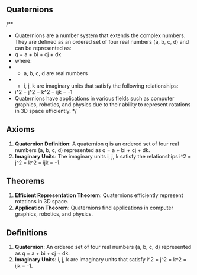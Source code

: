 ## Quaternions 
/**
 * Quaternions are a number system that extends the complex numbers. They are defined as an ordered set of four real numbers (a, b, c, d) and can be represented as:
 * q = a + bi + cj + dk
 * where:
 * - a, b, c, d are real numbers
 * - i, j, k are imaginary units that satisfy the following relationships:
 *   i^2 = j^2 = k^2 = ijk = -1
 * Quaternions have applications in various fields such as computer graphics, robotics, and physics due to their ability to represent rotations in 3D space efficiently.
 */

## Axioms

1. **Quaternion Definition**: A quaternion q is an ordered set of four real numbers (a, b, c, d) represented as q = a + bi + cj + dk.
2. **Imaginary Units**: The imaginary units i, j, k satisfy the relationships i^2 = j^2 = k^2 = ijk = -1.

## Theorems

1. **Efficient Representation Theorem**: Quaternions efficiently represent rotations in 3D space.
2. **Application Theorem**: Quaternions find applications in computer graphics, robotics, and physics.

## Definitions

1. **Quaternion**: An ordered set of four real numbers (a, b, c, d) represented as q = a + bi + cj + dk.
2. **Imaginary Units**: i, j, k are imaginary units that satisfy i^2 = j^2 = k^2 = ijk = -1.

